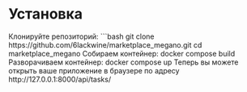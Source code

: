 <h1>Установка</h1>
<div>
  Клонируйте репозиторий: ```bash git clone https://github.com/6lackwine/marketplace_megano.git cd marketplace_megano
  Собираем контейнер: docker compose build
  Разворачиваем контейнер: docker compose up
  Теперь вы можете открыть ваше приложение в браузере по адресу http://127.0.0.1:8000/api/tasks/
</div>
